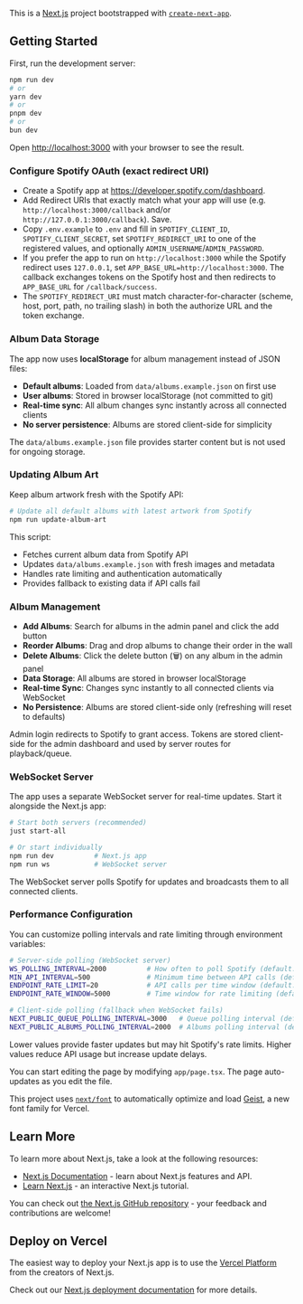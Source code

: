 This is a [Next.js](https://nextjs.org) project bootstrapped with [`create-next-app`](https://nextjs.org/docs/app/api-reference/cli/create-next-app).

## Getting Started

First, run the development server:

```bash
npm run dev
# or
yarn dev
# or
pnpm dev
# or
bun dev
```

Open [http://localhost:3000](http://localhost:3000) with your browser to see the result.

### Configure Spotify OAuth (exact redirect URI)

- Create a Spotify app at https://developer.spotify.com/dashboard.
- Add Redirect URIs that exactly match what your app will use (e.g. `http://localhost:3000/callback` and/or `http://127.0.0.1:3000/callback`). Save.
- Copy `.env.example` to `.env` and fill in `SPOTIFY_CLIENT_ID`, `SPOTIFY_CLIENT_SECRET`, set `SPOTIFY_REDIRECT_URI` to one of the registered values, and optionally `ADMIN_USERNAME`/`ADMIN_PASSWORD`.
- If you prefer the app to run on `http://localhost:3000` while the Spotify redirect uses `127.0.0.1`, set `APP_BASE_URL=http://localhost:3000`. The callback exchanges tokens on the Spotify host and then redirects to `APP_BASE_URL` for `/callback/success`.
- The `SPOTIFY_REDIRECT_URI` must match character-for-character (scheme, host, port, path, no trailing slash) in both the authorize URL and the token exchange.

### Album Data Storage

The app now uses **localStorage** for album management instead of JSON files:

- **Default albums**: Loaded from `data/albums.example.json` on first use
- **User albums**: Stored in browser localStorage (not committed to git)
- **Real-time sync**: All album changes sync instantly across all connected clients
- **No server persistence**: Albums are stored client-side for simplicity

The `data/albums.example.json` file provides starter content but is not used for ongoing storage.

### Updating Album Art

Keep album artwork fresh with the Spotify API:

```bash
# Update all default albums with latest artwork from Spotify
npm run update-album-art
```

This script:
- Fetches current album data from Spotify API
- Updates `data/albums.example.json` with fresh images and metadata
- Handles rate limiting and authentication automatically
- Provides fallback to existing data if API calls fail

### Album Management

- **Add Albums**: Search for albums in the admin panel and click the add button
- **Reorder Albums**: Drag and drop albums to change their order in the wall
- **Delete Albums**: Click the delete button (🗑️) on any album in the admin panel
- **Data Storage**: All albums are stored in browser localStorage
- **Real-time Sync**: Changes sync instantly to all connected clients via WebSocket
- **No Persistence**: Albums are stored client-side only (refreshing will reset to defaults)

Admin login redirects to Spotify to grant access. Tokens are stored client-side for the admin dashboard and used by server routes for playback/queue.

### WebSocket Server

The app uses a separate WebSocket server for real-time updates. Start it alongside the Next.js app:

```bash
# Start both servers (recommended)
just start-all

# Or start individually
npm run dev          # Next.js app
npm run ws           # WebSocket server
```

The WebSocket server polls Spotify for updates and broadcasts them to all connected clients.

### Performance Configuration

You can customize polling intervals and rate limiting through environment variables:

```bash
# Server-side polling (WebSocket server)
WS_POLLING_INTERVAL=2000          # How often to poll Spotify (default: 2000ms)
MIN_API_INTERVAL=500              # Minimum time between API calls (default: 500ms)
ENDPOINT_RATE_LIMIT=20            # API calls per time window (default: 20)
ENDPOINT_RATE_WINDOW=5000         # Time window for rate limiting (default: 5000ms)

# Client-side polling (fallback when WebSocket fails)
NEXT_PUBLIC_QUEUE_POLLING_INTERVAL=3000   # Queue polling interval (default: 3000ms)
NEXT_PUBLIC_ALBUMS_POLLING_INTERVAL=2000  # Albums polling interval (default: 2000ms)
```

Lower values provide faster updates but may hit Spotify's rate limits. Higher values reduce API usage but increase update delays.

You can start editing the page by modifying `app/page.tsx`. The page auto-updates as you edit the file.

This project uses [`next/font`](https://nextjs.org/docs/app/building-your-application/optimizing/fonts) to automatically optimize and load [Geist](https://vercel.com/font), a new font family for Vercel.

## Learn More

To learn more about Next.js, take a look at the following resources:

- [Next.js Documentation](https://nextjs.org/docs) - learn about Next.js features and API.
- [Learn Next.js](https://nextjs.org/learn) - an interactive Next.js tutorial.

You can check out [the Next.js GitHub repository](https://github.com/vercel/next.js) - your feedback and contributions are welcome!

## Deploy on Vercel

The easiest way to deploy your Next.js app is to use the [Vercel Platform](https://vercel.com/new?utm_medium=default-template&filter=next.js&utm_source=create-next-app&utm_campaign=create-next-app-readme) from the creators of Next.js.

Check out our [Next.js deployment documentation](https://nextjs.org/docs/app/building-your-application/deploying) for more details.
